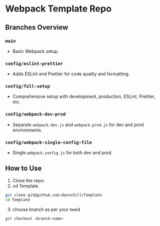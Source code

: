 # Webpack Template Repo

## Branches Overview

### `main`

- Basic Webpack setup.

### `config/eslint-prettier`

- Adds ESLint and Prettier for code quality and formatting.

### `config/full-setup`

- Comprehensive setup with development, production, ESLint, Prettier, etc.

### `config/webpack-dev-prod`

- Separate `webpack.dev.js` and `webpack.prod.js` for dev and prod environments.

### `config/webpack-single-config-file`

- Single `webpack.config.js` for both dev and prod.

## How to Use

1. Clone the repo:
2. cd Template

```bash
git clone git@github.com:devnchill/Template
cd Template
```

3. choose branch as per your need

```bash
git checkout <branch-name>
```

```

```
